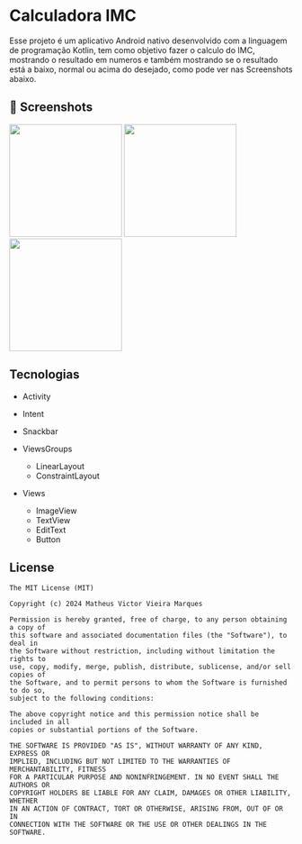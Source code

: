 # Calculadora IMC
Esse projeto é um aplicativo Android nativo desenvolvido com a linguagem de programação Kotlin, tem como objetivo fazer o calculo do IMC,
mostrando o resultado em numeros e também mostrando se o resultado está a baixo, normal ou acima do desejado, como pode ver nas Screenshots  abaixo.

## :camera_flash: Screenshots
<img src="https://github.com/MatheusKTBR/Calculadora-IMC/assets/170836032/2975a10e-3720-4585-b17e-ffe40005c510" width=200/>
<img src="https://github.com/MatheusKTBR/Calculadora-IMC/assets/170836032/9ef8d347-f7c9-4ff3-97db-c805ba3d5ce6" width=200/>
<img src="https://github.com/MatheusKTBR/Calculadora-IMC/assets/170836032/dc240c6f-1397-4a5e-88e5-b502ffb032ee" width=200/>

## Tecnologias
- Activity
- Intent
- Snackbar
- ViewsGroups
  - LinearLayout
  - ConstraintLayout
  
- Views
  - ImageView
  - TextView
  - EditText
  - Button


## License
```
The MIT License (MIT)

Copyright (c) 2024 Matheus Victor Vieira Marques

Permission is hereby granted, free of charge, to any person obtaining a copy of
this software and associated documentation files (the "Software"), to deal in
the Software without restriction, including without limitation the rights to
use, copy, modify, merge, publish, distribute, sublicense, and/or sell copies of
the Software, and to permit persons to whom the Software is furnished to do so,
subject to the following conditions:

The above copyright notice and this permission notice shall be included in all
copies or substantial portions of the Software.

THE SOFTWARE IS PROVIDED "AS IS", WITHOUT WARRANTY OF ANY KIND, EXPRESS OR
IMPLIED, INCLUDING BUT NOT LIMITED TO THE WARRANTIES OF MERCHANTABILITY, FITNESS
FOR A PARTICULAR PURPOSE AND NONINFRINGEMENT. IN NO EVENT SHALL THE AUTHORS OR
COPYRIGHT HOLDERS BE LIABLE FOR ANY CLAIM, DAMAGES OR OTHER LIABILITY, WHETHER
IN AN ACTION OF CONTRACT, TORT OR OTHERWISE, ARISING FROM, OUT OF OR IN
CONNECTION WITH THE SOFTWARE OR THE USE OR OTHER DEALINGS IN THE SOFTWARE.
```
